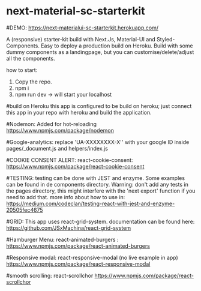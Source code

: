# next-material-sc-starterkit
#DEMO: https://next-materialui-sc-starterkit.herokuapp.com/

A (responsive) starter-kit build with Next.Js, Material-UI and Styled-Components. Easy to deploy a production build on Heroku. 
Build with some dummy components as a landingpage, but you can customise/delete/adjust all the components.

how to start:
1. Copy the repo.
2. npm i
3. npm run dev -> will start your localhost

#build on Heroku
this app is configured to be build on heroku; just connect this app in your repo with heroku and build the application.

#Nodemon: 
Added for hot-reloading
https://www.npmjs.com/package/nodemon

#Google-analytics: 
replace 'UA-XXXXXXXX-X'' with your google ID inside pages/_document.js and helpers/index.js 

#COOKIE CONSENT ALERT:
react-cookie-consent: https://www.npmjs.com/package/react-cookie-consent

#TESTING:
testing can be done with JEST and enzyme. Some examples can be found in de components directory. Warning: don't add any tests in the pages directory,
this might interfere with the 'next export' function if you need to add that.
more info about how to use in: https://medium.com/codeclan/testing-react-with-jest-and-enzyme-20505fec4675


#GRID:
This app uses react-grid-system. documentation can be found here: https://github.com/JSxMachina/react-grid-system

#Hamburger Menu:
react-animated-burgers : https://www.npmjs.com/package/react-animated-burgers


#Responsive modal: 
react-responsive-modal (no live example in app)
https://www.npmjs.com/package/react-responsive-modal

#smooth scrolling:
react-scrollchor
https://www.npmjs.com/package/react-scrollchor


